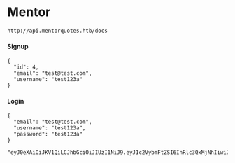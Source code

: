 # Mentor

```
http://api.mentorquotes.htb/docs
```

#### Signup

```
{
  "id": 4,
  "email": "test@test.com",
  "username": "test123a"
}
```

#### Login

```
{
  "email": "test@test.com",
  "username": "test123a",
  "password": "test123a"
}
```

```
"eyJ0eXAiOiJKV1QiLCJhbGciOiJIUzI1NiJ9.eyJ1c2VybmFtZSI6InRlc3QxMjNhIiwiZW1haWwiOiJ0ZXN0QHRlc3QuY29tIn0._cdB6mz6IoRAl4JEt5z2O7fJJfS2GQ7MoLWAZhr2iLM"
```
